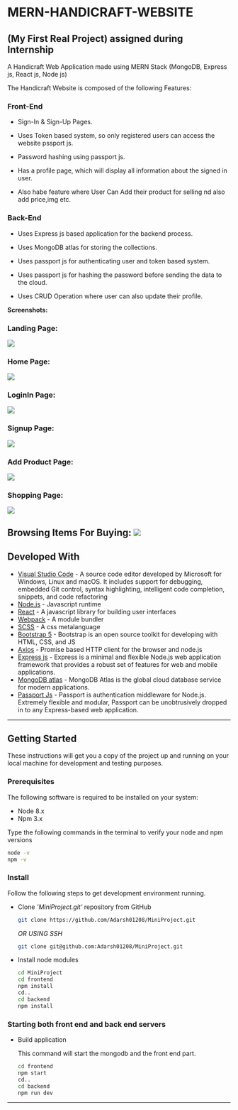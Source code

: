 # MERN-HANDICRAFT-WEBSITE
## (My First Real Project) assigned  during Internship

A Handicraft Web Application made using MERN Stack (MongoDB, Express js, React js, Node js)

The Handicraft Website is composed of the following Features:

### Front-End

* Sign-In & Sign-Up Pages.

* Uses Token based system, so only registered users can access the website  pssport js.

* Password hashing using passport js.

* Has a profile page, which will display all information about the signed in user.

* Also habe feature where User Can Add their product for selling nd also add price,img etc.

### Back-End

* Uses Express js based application for the backend process.

* Uses MongoDB atlas for storing the collections.

* Uses passport js for authenticating user and token based system.

* Uses passport js for hashing the password before sending the data to the cloud.
  
* Uses CRUD Operation where user can also update their profile.
  

**Screenshots:**
### Landing Page:

![](Previews/Home1.png)

### Home Page:

![](Previews/Home2.png)

### LoginIn Page:

![](Previews/Login.png)


### Signup Page:

![](Previews/Signup.png)

### Add Product Page:

![](Previews/addproducts.png)

### Shopping Page:

![](Previews/buyitems1.png)



Browsing Items For Buying:
![](Previews/buyitems.png)
---

## Developed With

* [Visual Studio Code](https://code.visualstudio.com/) - A source code editor developed by Microsoft for Windows, Linux and macOS. It includes support for debugging, embedded Git control, syntax highlighting, intelligent code completion, snippets, and code refactoring
* [Node.js](https://nodejs.org/en/) - Javascript runtime
* [React](https://reactjs.org/) - A javascript library for building user interfaces
* [Webpack](https://webpack.js.org/) - A module bundler
* [SCSS](http://sass-lang.com/) - A css metalanguage
* [Bootstrap 5](https://getbootstrap.com/) - Bootstrap is an open source toolkit for developing with HTML, CSS, and JS
* [Axios](https://github.com/axios/axios) - Promise based HTTP client for the browser and node.js
* [Express js](http://expressjs.com/) - Express is a minimal and flexible Node.js web application framework that provides a robust set of features for web and mobile applications.
* [MongoDB atlas](https://www.mongodb.com/cloud/atlas) - MongoDB Atlas is the global cloud database service for modern applications.
* [Passport Js](http://www.passportjs.org/) - Passport is authentication middleware for Node.js. Extremely flexible and modular, Passport can be unobtrusively dropped in to any Express-based web application.
---


## Getting Started

These instructions will get you a copy of the project up and running on your local machine for development and testing purposes.

### Prerequisites

The following software is required to be installed on your system:

* Node 8.x
* Npm 3.x

Type the following commands in the terminal to verify your node and npm versions

```bash
node -v
npm -v
```

### Install

Follow the following steps to get development environment running.

* Clone _'MiniProject.git'_ repository from GitHub

  ```bash
  git clone https://github.com/Adarsh01208/MiniProject.git
  ```

   _OR USING SSH_

  ```bash
  git clone git@github.com:Adarsh01208/MiniProject.git
  ```

* Install node modules

   ```bash
   cd MiniProject
   cd frontend
   npm install
   cd..
   cd backend
   npm install
   ```


### Starting both front end and back end servers

* Build application

  This command will start the mongodb and the front end part.

  ```bash
  cd frontend
  npm start
  cd..
  cd backend
  npm run dev
  ```


---
